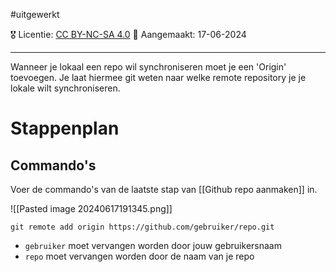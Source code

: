 #uitgewerkt

🎖️ Licentie: [CC BY-NC-SA 4.0](https://creativecommons.org/licenses/by-nc-sa/4.0/)
📅 Aangemaakt: 17-06-2024

---
Wanneer je lokaal een repo wil synchroniseren moet je een 'Origin' toevoegen. Je laat hiermee git weten naar welke remote repository je je lokale wilt synchroniseren.

# Stappenplan
## Commando's
Voer de commando's van de laatste stap van [[Github repo aanmaken]] in.

![[Pasted image 20240617191345.png]]

```
git remote add origin https://github.com/gebruiker/repo.git
```

* `gebruiker` moet vervangen worden door jouw gebruikersnaam
* `repo` moet vervangen worden door de naam van je repo

